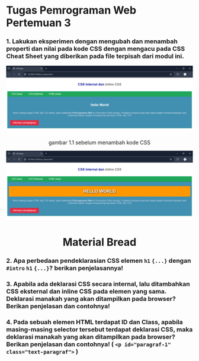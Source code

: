 # Tugas Pemrograman Web Pertemuan 3
### 1. Lakukan eksperimen dengan mengubah dan menambah properti dan nilai pada kode CSS dengan mengacu pada CSS Cheat Sheet yang diberikan pada file terpisah dari modul ini.
![image](ss/4.png)
<center> gambar 1.1 sebelum menambah kode CSS </center>

![image](ss/4a.png)
<h1 align="center">Material Bread</h1>

### 2. Apa perbedaan pendeklarasian CSS elemen `h1` `{...}` dengan `#intro` `h1` `{...}`? berikan penjelasannya!

### 3. Apabila ada deklarasi CSS secara internal, lalu ditambahkan CSS eksternal dan inline CSS pada elemen yang sama. Deklarasi manakah yang akan ditampilkan pada browser? Berikan penjelasan dan contohnya!

### 4. Pada sebuah elemen HTML terdapat ID dan Class, apabila masing-masing selector tersebut terdapat deklarasi CSS, maka deklarasi manakah yang akan ditampilkan pada browser? Berikan penjelasan dan contohnya! ( `<p id="paragraf-1"` `class="text-paragraf">` )

